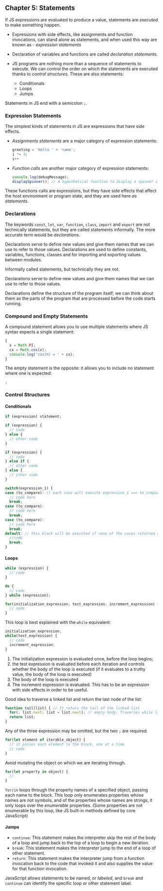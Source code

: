 ## Chapter 5: Statements

If JS expressions are evaluated to produce a value, statements are _executed_ to make something happen.

- Expressions with side effects, like assignments and function invocations, can stand alone as statements, and when used this way are known as - _expression statements_

- Declaration of variables and functions are called _declaration statements_.
 
- JS programs are nothing more than a sequence of statements to execute. We can control the order on which the statements are executed thanks to _control structures_. These are also statements:

  - Conditionals
  - Loops
  - Jumps

Statements in JS end with a semicolon `;`.

### Expression Statements

The simplest kinds of statements in JS are expressions that have side effects.

- _Assignments statements_ are a major category of expression statements:
  ```js
  greeting = 'Hello ' + 'name';
  i *= 3;
  i++
  ```

- _Function calls_ are another major category of expression statements:
  ```js
  console.log(debugMessage);
  displaySpinner(); // A hypothetical function to display a spinner in a web app
  ```
These functions calls are expressions, but they have side effects that affect the host environment or program state, and they are used here _as statements_.

### Declarations
The keywords `const`, `let`, `var`, `function`, `class`, `import` and `export` are not technically statements, but they are called statements informally. The more accurate term would be _declarations_.

Declarations serve to define new values and give them names that we can use to refer to those values. Declarations are used to define constants, variables, functions, classes and for importing and exporting values between modules.

Informally called statements, but technically they are not.

Declarations serve to define new values and give them names that we can use to refer to those values.

Declarations define the structure of the program itself; we can think about them as the parts of the program that are processed before the code starts running.

### Compound and Empty Statements

A compound statement allows you to use multiple statements where JS syntax expects a single statement:
```js
{
  x = Math.PI;
  cx = Math.cos(x);
  console.log('cos(π) = ' + cx);
}
```

The empty statement is the opposite: it allows you to include no statement where one is expected:

```js
;
```

### Control Structures

#### Conditionals

```js
if (expression) statement;
```

```js
if (expression) {
  // code
} else {
  // other code
}
```

```js
if (expression) {
  // code
} else if {
  // other code
} else {
  // other code
}
```

```js
switch(expression_1) {
case (to_compare): // each case will execute expression_1 === to_compare
  // code here
  break;
case (to_compare): 
  // code here
  break;
case (to_compare):
  // code here
  break;
default: // this block will be executed if none of the cases returned a truthy value
  //code
  break;
}
```

#### Loops

```js
while (expression) {
  // code
}
```

```js
do {
  // code
} while (expression);
```

```js
for(initialization_expression; test_expression; increment_expression) {
  // code
}
```

This loop is best explained with the `while` equivalent:

```js
initialization_expression;
while(test_expression) {
  // code
  increment_expression;
}
```
1. The initialization expression is evaluated once, before the loop begins; 
2. the test expression is evaluated before each iteration and controls whether the body of the loop is executed (if it evaluates to a truthy value, the body of the loop is executed)
3. The body of the loop is executed
4. The increment expression is evaluated. This has to be an expression with side effects in order to be useful.

Good idea to traverse a linked list and return the last node of the list:

```js
function tail(list) { // It returs the tail of the linked list 
  for(; list.next; list = list.next); // empty body; Traverses while list.next is truthy (the node has a pointer to the next node)
  return list;
}
```
Any of the three expression may be omitted, but the two `;` are required.

```js
for(let element of iterable_object) {
  // it passes each element to the block, one at a time
  // code
}
```
Avoid mutating the object on which we are iterating through.

```js
for(let property in object) {
  //
}
```
`for/in` loops through the property names of a specified object, passing each name to the block. This loop only enumerates properties whose names are not symbols, and of the properties whose names are strings, it only loops over the _enumerable_ properties. (Some properties are not enumerable by this loop, like JS built-in methods defined by core JavaScript)

#### Jumps

- `continue`: This statement makes the interpreter skip the rest of the body of a loop and jump back to the top of a loop to begin a new iteration.
- `break`: This statement makes the interpreter jump to the end of a loop of other statement.
- `return`: This statement makes the interpreter jump from a function invocation back to the code that invoked it and also supplies the value for that function invocation.

JavaScript allows statements to be named, or _labeled_, and `break` and `continue` can identify the specific loop or other statement label.

